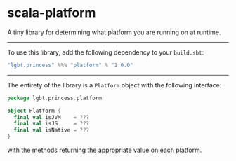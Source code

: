 # scala-platform
A tiny library for determining what platform you are running on at runtime.

--------

To use this library, add the following dependency to your `build.sbt`:

```scala
"lgbt.princess" %%% "platform" % "1.0.0"
```

--------

The entirety of the library is a `Platform` object with the
following interface:

```scala
package lgbt.princess.platform

object Platform {
  final val isJVM    = ???
  final val isJS     = ???
  final val isNative = ???
}
```

with the methods returning the appropriate value on each platform.
